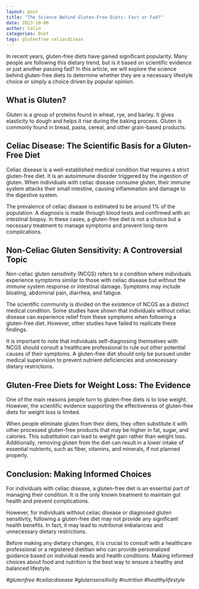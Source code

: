 ```yaml
---
layout: post
title: "The Science Behind Gluten-Free Diets: Fact or Fad?"
date: 2023-10-06
author: Colin
categories: Diet
tags: glutenfree celiacdiseas
---
```


In recent years, gluten-free diets have gained significant popularity. Many people are following this dietary trend, but is it based on scientific evidence or just another passing fad? In this article, we will explore the science behind gluten-free diets to determine whether they are a necessary lifestyle choice or simply a choice driven by popular opinion.

## What is Gluten?

Gluten is a group of proteins found in wheat, rye, and barley. It gives elasticity to dough and helps it rise during the baking process. Gluten is commonly found in bread, pasta, cereal, and other grain-based products.

## Celiac Disease: The Scientific Basis for a Gluten-Free Diet

Celiac disease is a well-established medical condition that requires a strict gluten-free diet. It is an autoimmune disorder triggered by the ingestion of gluten. When individuals with celiac disease consume gluten, their immune system attacks their small intestine, causing inflammation and damage to the digestive system.

The prevalence of celiac disease is estimated to be around 1% of the population. A diagnosis is made through blood tests and confirmed with an intestinal biopsy. In these cases, a gluten-free diet is not a choice but a necessary treatment to manage symptoms and prevent long-term complications.

## Non-Celiac Gluten Sensitivity: A Controversial Topic

Non-celiac gluten sensitivity (NCGS) refers to a condition where individuals experience symptoms similar to those with celiac disease but without the immune system response or intestinal damage. Symptoms may include bloating, abdominal pain, diarrhea, and fatigue.

The scientific community is divided on the existence of NCGS as a distinct medical condition. Some studies have shown that individuals without celiac disease can experience relief from these symptoms when following a gluten-free diet. However, other studies have failed to replicate these findings.

It is important to note that individuals self-diagnosing themselves with NCGS should consult a healthcare professional to rule out other potential causes of their symptoms. A gluten-free diet should only be pursued under medical supervision to prevent nutrient deficiencies and unnecessary dietary restrictions.

## Gluten-Free Diets for Weight Loss: The Evidence

One of the main reasons people turn to gluten-free diets is to lose weight. However, the scientific evidence supporting the effectiveness of gluten-free diets for weight loss is limited.

When people eliminate gluten from their diets, they often substitute it with other processed gluten-free products that may be higher in fat, sugar, and calories. This substitution can lead to weight gain rather than weight loss. Additionally, removing gluten from the diet can result in a lower intake of essential nutrients, such as fiber, vitamins, and minerals, if not planned properly.

## Conclusion: Making Informed Choices

For individuals with celiac disease, a gluten-free diet is an essential part of managing their condition. It is the only known treatment to maintain gut health and prevent complications.

However, for individuals without celiac disease or diagnosed gluten sensitivity, following a gluten-free diet may not provide any significant health benefits. In fact, it may lead to nutritional imbalances and unnecessary dietary restrictions.

Before making any dietary changes, it is crucial to consult with a healthcare professional or a registered dietitian who can provide personalized guidance based on individual needs and health conditions. Making informed choices about food and nutrition is the best way to ensure a healthy and balanced lifestyle.

_#glutenfree #celiacdisease #glutensensitivity #nutrition #healthylifestyle_